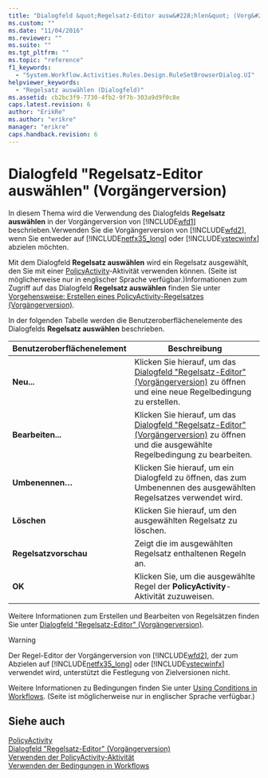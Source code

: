 ```yaml
---
title: "Dialogfeld &quot;Regelsatz-Editor ausw&#228;hlen&quot; (Vorg&#228;ngerversion) | Microsoft Docs"
ms.custom: ""
ms.date: "11/04/2016"
ms.reviewer: ""
ms.suite: ""
ms.tgt_pltfrm: ""
ms.topic: "reference"
f1_keywords: 
  - "System.Workflow.Activities.Rules.Design.RuleSetBrowserDialog.UI"
helpviewer_keywords: 
  - "Regelsatz auswählen (Dialogfeld)"
ms.assetid: cb2bc3f9-7730-4fb2-9f7b-303a9d9f0c8e
caps.latest.revision: 6
author: "ErikRe"
ms.author: "erikre"
manager: "erikre"
caps.handback.revision: 6
---
```

# Dialogfeld &quot;Regelsatz-Editor ausw&#228;hlen&quot; (Vorg&#228;ngerversion)
In diesem Thema wird die Verwendung des Dialogfelds **Regelsatz auswählen** in der Vorgängerversion von [!INCLUDE[wfd1](../workflow-designer/includes/wfd1_md.md)] beschrieben.Verwenden Sie die Vorgängerversion von [!INCLUDE[wfd2](../workflow-designer/includes/wfd2_md.md)], wenn Sie entweder auf [!INCLUDE[netfx35_long](../workflow-designer/includes/netfx35_long_md.md)] oder [!INCLUDE[vstecwinfx](../workflow-designer/includes/vstecwinfx_md.md)] abzielen möchten.  
  
 Mit dem Dialogfeld **Regelsatz auswählen** wird ein Regelsatz ausgewählt, den Sie mit einer [PolicyActivity](http://go.microsoft.com/fwlink?LinkID=65019)\-Aktivität verwenden können. \(Seite ist möglicherweise nur in englischer Sprache verfügbar.\)Informationen zum Zugriff auf das Dialogfeld **Regelsatz auswählen** finden Sie unter [Vorgehensweise: Erstellen eines PolicyActivity\-Regelsatzes \(Vorgängerversion\)](../workflow-designer/how-to-create-a-policyactivity-rule-set-legacy.md).  
  
 In der folgenden Tabelle werden die Benutzeroberflächenelemente des Dialogfelds **Regelsatz auswählen** beschrieben.  
  
|Benutzeroberflächenelement|Beschreibung|  
|--------------------------------|------------------|  
|**Neu...**|Klicken Sie hierauf, um das [Dialogfeld "Regelsatz\-Editor" \(Vorgängerversion\)](../workflow-designer/rule-set-editor-dialog-box-legacy.md) zu öffnen und eine neue Regelbedingung zu erstellen.|  
|**Bearbeiten...**|Klicken Sie hierauf, um das [Dialogfeld "Regelsatz\-Editor" \(Vorgängerversion\)](../workflow-designer/rule-set-editor-dialog-box-legacy.md) zu öffnen und die ausgewählte Regelbedingung zu bearbeiten.|  
|**Umbenennen…**|Klicken Sie hierauf, um ein Dialogfeld zu öffnen, das zum Umbenennen des ausgewählten Regelsatzes verwendet wird.|  
|**Löschen**|Klicken Sie hierauf, um den ausgewählten Regelsatz zu löschen.|  
|**Regelsatzvorschau**|Zeigt die im ausgewählten Regelsatz enthaltenen Regeln an.|  
|**OK**|Klicken Sie, um die ausgewählte Regel der **PolicyActivity**\-Aktivität zuzuweisen.|  
  
 Weitere Informationen zum Erstellen und Bearbeiten von Regelsätzen finden Sie unter [Dialogfeld "Regelsatz\-Editor" \(Vorgängerversion\)](../workflow-designer/rule-set-editor-dialog-box-legacy.md).  
  
> [!WARNING]
>  Der Regel\-Editor der Vorgängerversion von  [!INCLUDE[wfd2](../workflow-designer/includes/wfd2_md.md)], der zum Abzielen auf [!INCLUDE[netfx35_long](../workflow-designer/includes/netfx35_long_md.md)] oder [!INCLUDE[vstecwinfx](../workflow-designer/includes/vstecwinfx_md.md)] verwendet wird, unterstützt die Festlegung von Zielversionen nicht.  
  
 Weitere Informationen zu Bedingungen finden Sie unter [Using Conditions in Workflows](http://go.microsoft.com/fwlink?LinkID=65009). \(Seite ist möglicherweise nur in englischer Sprache verfügbar.\)  
  
## Siehe auch  
 [PolicyActivity](http://go.microsoft.com/fwlink?LinkID=65019)   
 [Dialogfeld "Regelsatz\-Editor" \(Vorgängerversion\)](../workflow-designer/rule-set-editor-dialog-box-legacy.md)   
 [Verwenden der PolicyActivity\-Aktivität](http://go.microsoft.com/fwlink?LinkID=65004)   
 [Verwenden der Bedingungen in Workflows](http://go.microsoft.com/fwlink?LinkID=65009)